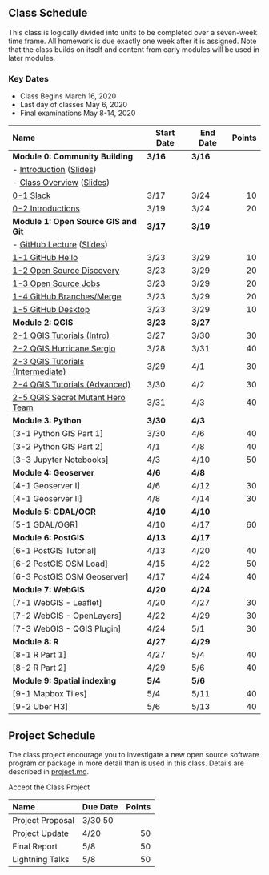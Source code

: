 
## Class Schedule

This class is logically divided into units to be completed over a seven-week time frame. All homework is due exactly one week after it is assigned. Note that the class builds on itself and content from early modules will be used in later modules.

### Key Dates
- Class Begins	March 16, 2020
- Last day of classes	May 6, 2020
- Final examinations	May 8-14, 2020

| Name | Start Date | End Date | Points |
| :--- | --- | --- | ---: |
| **Module 0: Community Building** | **3/16** | **3/16**  |   |
| - [Introduction](https://d2l.arizona.edu/d2l/le/content/893792/viewContent/8591306/View) ([Slides](https://d2l.arizona.edu/d2l/le/content/893792/viewContent/8597273/View)) | | | |
| - [Class Overview](https://d2l.arizona.edu/d2l/le/content/893792/viewContent/8597280/View) ([Slides](https://d2l.arizona.edu/d2l/le/content/893792/viewContent/8597275/View)) | | | |
| [0-1 Slack](https://classroom.github.com/a/d3jQsMpu) | 3/17 | 3/24 | 10 |
| [0-2 Introductions](https://classroom.github.com/a/57ynkNwY) | 3/19 | 3/24 | 20 |
| **Module 1: Open Source GIS and Git** | **3/17** | **3/19**  |   |
| - [GitHub Lecture](https://arizona.hosted.panopto.com/Panopto/Pages/Viewer.aspx?id=88642490-a6df-4c1e-bc37-ab88004b6144#)  ([Slides](https://d2l.arizona.edu/d2l/le/content/893792/viewContent/8611424/View)) | | | | 
| [1-1 GitHub Hello](https://classroom.github.com/a/GUzmkAqG) | 3/23 | 3/29 | 10 |
| [1-2 Open Source Discovery](https://classroom.github.com/a/VBEDN3AN)| 3/23 | 3/29 | 20 |
| [1-3 Open Source Jobs](https://classroom.github.com/a/eTm728A7) | 3/23 | 3/29 | 20 |
| [1-4 GitHub Branches/Merge](https://classroom.github.com/a/MLGJcTud) | 3/23 | 3/29 | 20 |
| [1-5 GitHub Desktop](https://classroom.github.com/a/JwuOL-xe) | 3/23 | 3/29 | 10 |
| **Module 2: QGIS** | **3/23** | **3/27** | |
| [2-1 QGIS Tutorials (Intro)](https://classroom.github.com/a/tRAYMRQi) | 3/27 | 3/30 | 30 |
| [2-2 QGIS Hurricane Sergio](https://classroom.github.com/a/OKs3NRl2) | 3/28 | 3/31  | 40 |
| [2-3 QGIS Tutorials (Intermediate)](https://classroom.github.com/a/CeY-7W1l)  | 3/29 | 4/1 | 30 |
| [2-4 QGIS Tutorials (Advanced)](https://classroom.github.com/a/rdc3dPx1) | 3/30 |4/2 | 30 |
| [2-5 QGIS Secret Mutant Hero Team](https://classroom.github.com/a/ExKi-ArO) | 3/31 | 4/3 | 40 |
| **Module 3: Python** | **3/30** | **4/3** |  |
| [3-1 Python GIS Part 1] | 3/30 | 4/6 | 40 |
| [3-2 Python GIS Part 2] | 4/1 | 4/8 | 40 |
| [3-3 Jupyter Notebooks] | 4/3 | 4/10 | 50 |
| **Module 4: Geoserver** | **4/6** | **4/8** | |
| [4-1 Geoserver I] | 4/6 | 4/12 | 30 |
| [4-1 Geoserver II] | 4/8 | 4/14 | 30 |
| **Module 5: GDAL/OGR** | **4/10** | **4/10** | |
| [5-1 GDAL/OGR] | 4/10 | 4/17 | 60 |
| **Module 6: PostGIS** | **4/13** | **4/17** | |
| [6-1 PostGIS Tutorial] | 4/13 | 4/20 | 40 |
| [6-2 PostGIS OSM Load] | 4/15 | 4/22 | 50 |
| [6-3 PostGIS OSM Geoserver] | 4/17 | 4/24 | 40 |
| **Module 7: WebGIS** | **4/20** | **4/24** | |
| [7-1 WebGIS - Leaflet] | 4/20 | 4/27 | 30 |
| [7-2 WebGIS - OpenLayers] | 4/22 | 4/29 | 30 |
| [7-3 WebGIS - QGIS Plugin] | 4/24 | 5/1 | 30 |
| **Module 8: R** | **4/27** | **4/29** |  |
| [8-1 R Part 1] | 4/27 | 5/4 | 40 |
| [8-2 R Part 2] | 4/29 | 5/6 | 40 |
| **Module 9: Spatial indexing** | **5/4** | **5/6** |  |
| [9-1 Mapbox Tiles] | 5/4 | 5/11 | 40 |
| [9-2 Uber H3] | 5/6 | 5/13 | 40 |

## Project Schedule
The class project encourage you to investigate a new open source software program or package in more detail than
is used in this class. Details are described in [project.md](project.md).

Accept the Class Project

| Name | Due Date | Points |
| :--- | --- | ---: |
| Project Proposal | 3/30  50  |
| Project Update | 4/20 | 50  |
| Final Report | 5/8 | 50  |
| Lightning Talks | 5/8 | 50  |

